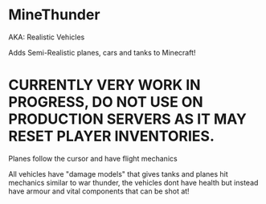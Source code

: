 # MineThunder
AKA: Realistic Vehicles

Adds Semi-Realistic planes, cars and tanks to Minecraft!

# CURRENTLY VERY WORK IN PROGRESS, DO NOT USE ON PRODUCTION SERVERS AS IT MAY RESET PLAYER INVENTORIES.

Planes follow the cursor and have flight mechanics

All vehicles have "damage models" that gives tanks and planes hit mechanics similar to war thunder, the vehicles dont have health but instead have armour and vital components that can be shot at!
